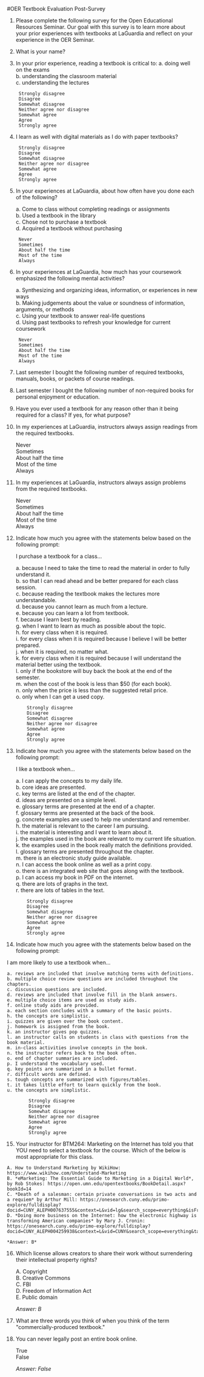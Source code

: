 #OER Textbook Evaluation Post-Survey

1. Please complete the following survey for the Open Educational Resources Seminar. Our goal with this survey is to learn more about your prior experiences with textbooks at LaGuardia and reflect on your experience in the OER Seminar.

2. What is your name?

3. In your prior experience, reading a textbook is critical to:
	a. doing well on the exams  
	b. understanding the classroom material   
	c. understanding the lectures  

		Strongly disagree  
		Disagree  
		Somewhat disagree  
		Neither agree nor disagree  
		Somewhat agree  
		Agree  
		Strongly agree  

4. I learn as well with digital materials as I do with paper textbooks?

		Strongly disagree  
		Disagree  
		Somewhat disagree  
		Neither agree nor disagree  
		Somewhat agree  
		Agree  
		Strongly agree  

5. In your experiences at LaGuardia, about how often have you done each of the following? 

	a. Come to class without completing readings or assignments  
	b. Used a textbook in the library   
	c. Chose not to purchase a textbook  
	d. Acquired a textbook without purchasing  
	
		Never
		Sometimes 
		About half the time 
		Most of the time 
		Always 

6. In your experiences at LaGuardia, how much has your coursework emphasized the following mental activities? 
	
	a. Synthesizing and organizing ideas, information, or experiences in new ways  
	b. Making judgements about the value or soundness of information, arguments, or methods  
	c. Using your textbook to answer real-life questions  
	d. Using past textbooks to refresh your knowledge for current coursework   

		Never
		Sometimes 
		About half the time 
		Most of the time 
		Always 

7. Last semester I bought the following number of required textbooks, manuals, books, or packets of course readings. 

8. Last semester I bought the following number of non-required books for personal enjoyment or education.

9. Have you ever used a textbook for any reason other than it being required for a class? If yes, for what purpose?

10. In my experiences at LaGuardia, instructors always assign readings from the required textbooks.

	Never  
	Sometimes  
	About half the time  
	Most of the time  
	Always  

11. In my experiences at LaGuardia, instructors always assign problems from the required textbooks. 

	Never  
	Sometimes  
	About half the time  
	Most of the time  
	Always  

12. Indicate how much you agree with the statements below based on the following prompt:

	I purchase a textbook for a class...

	a. because I need to take the time to read the material in order to fully understand it.  
	b. so that I can read ahead and be better prepared for each class session.  
	c. because reading the textbook makes the lectures more understandable.  
	d. because you cannot learn as much from a lecture.  
	e. because you can learn a lot from textbook.  
	f. because I learn best by reading.  
	g. when I want to learn as much as possible about the topic.  
	h. for every class when it is required.  
	i. for every class when it is required because I believe I will be better prepared.  
	j. when it is required, no matter what.  
	k. for every class when it is required because I will understand the material better using the textbook.   
	l. only if the bookstore will buy back the book at the end of the semester.   
	m. when the cost of the book is less than $50 (for each book).   
	n. only when the price is less than the suggested retail price.   
	o. only when I can get a used copy.   

			Strongly disagree  
			Disagree  
			Somewhat disagree  
			Neither agree nor disagree  
			Somewhat agree  
			Agree  
			Strongly agree

13. Indicate how much you agree with the statements below based on the following prompt:

	I like a textbook when...

	a. I can apply the concepts to my daily life.   
	b. core ideas are presented.   
	c. key terms are listed at the end of the chapter.   
	d. ideas are presented on a simple level.   
	e. glossary terms are presented at the end of a chapter.   
	f. glossary terms are presented at the back of the book.   
	g. concrete examples are used to help me understand and remember.   
	h. the material is relevant to the career I am pursuing.   
	i. the material is interesting and I want to learn about it.  
	j. the examples used in the book are relevant to my current life situation.   
	k. the examples used in the book really match the definitions provided.   
	l. glossary terms are presented throughout the chapter.  
	m. there is an electronic study guide available.  
	n. I can access the book online as well as a print copy.   
	o. there is an integrated web site that goes along with the textbook.   
	p. I can access my book in PDF on the internet.   
	q. there are lots of graphs in the text.   
	r. there are lots of tables in the text.   

			Strongly disagree  
			Disagree  
			Somewhat disagree  
			Neither agree nor disagree  
			Somewhat agree  
			Agree  
			Strongly agree  

14. Indicate how much you agree with the statements below based on the following prompt:  

I am more likely to use a textbook when...
	
	a. reviews are included that involve matching terms with definitions.   
	b. multiple choice review questions are included throughout the chapters.  
	c. discussion questions are included.   
	d. reviews are included that involve fill in the blank answers.   
	e. multiple choice items are used as study aids.   
	f. online study aids are provided.   
	a. each section concludes with a summary of the basic points.  
	h. the concepts are simplistic.   
	i. quizzes are given over the book content.  
	j. homework is assigned from the book.  
	k. an instructor gives pop quizzes.  
	l. an instructor calls on students in class with questions from the book material.  
	m. in-class activities involve concepts in the book.   
	n. the instructor refers back to the book often.   
	o. end of chapter summaries are included.   
	p. I understand the vocabulary used.   
	q. key points are summarized in a bullet format.   
	r. difficult words are defined.   
	s. tough concepts are summarized with figures/tables.   
	t. it takes little effort to learn quickly from the book.  
	u. the concepts are simplistic.   

			Strongly disagree  
			Disagree  
			Somewhat disagree  
			Neither agree nor disagree  
			Somewhat agree  
			Agree  
			Strongly agree  

15.  Your instructor for BTM264: Marketing on the Internet has told you that YOU need to select a textbook for the course. Which of the below is most appropriate for this class.

	A. How to Understand Marketing by WikiHow: https://www.wikihow.com/Understand-Marketing  
	B. *eMarketing: The Essential Guide to Marketing in a Digital World*, by Rob Stokes: https://open.umn.edu/opentextbooks/BookDetail.aspx?bookId=14  
	C. *Death of a salesman: certain private conversations in two acts and a requiem* by Arthur Mill: https://onesearch.cuny.edu/primo-explore/fulldisplay?docid=CUNY_ALEPH007637555&context=L&vid=lg&search_scope=everything&isFrbr=true&tab=default_tab&lang=en_US   
	D. *Doing more business on the Internet: how the electronic highway is transforming American companies* by Mary J. Cronin: https://onesearch.cuny.edu/primo-explore/fulldisplay?docid=CUNY_ALEPH004259938&context=L&vid=CUNY&search_scope=everything&tab=default_tab&lang=en_US  

	*Answer: B*

16. Which license allows creators to share their work without surrendering their intellectual property rights?

	A. Copyright  
	B. Creative Commons		
	C. FBI  
	D. Freedom of Information Act   
	E. Public domain  

	*Answer: B*

17. What are three words you think of when you think of the term "commercially-produced textbook."

18. You can never legally post an entire book online. 

	True  
	False

	*Answer: False*